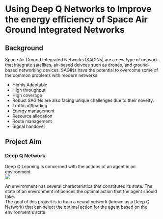 # Using Deep Q Networks to Improve the energy efficiency of Space Air Ground Integrated Networks

## Background
Space Air Ground Integrated Networks (SAGINs) are a new type of network that integrate satellites, air-based deivces such as drones, and ground-based networking devices.
SAGINs have the potential to overcome some of the common problems with modern networks.  
- Highly Adaptable
- High throughput
- High coverage
- Robust
SAGINs are also facing unique challenges due to their novelty.
- Traffic offloading
- Energy management
- Resource allocation
- Route management
- Signal handover

## Project Aim

### Deep Q Network
Deep Q Learning is concerned with the actions of an agent in an environment.  
<img src="Images/Envrionment.png">

An environment has several characteristics that constitutes its state. The state of an environment influences the optimal action that the agent should take.  
The goal of this project is to train a neural network (known as a Deep Q Network) that can select the optimal action for the agent based on the environment's state.  
